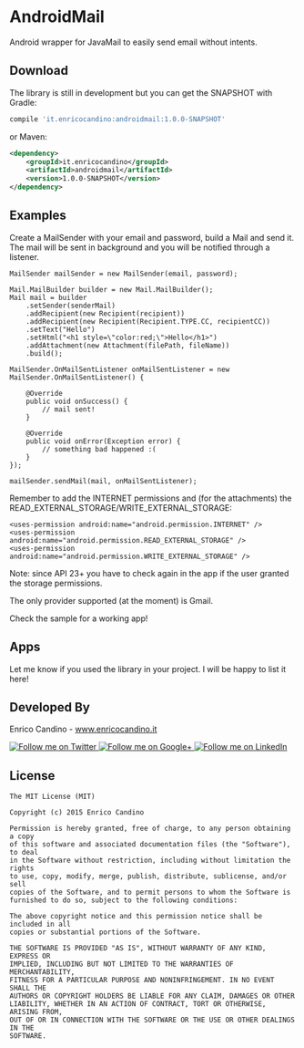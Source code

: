 # AndroidMail

Android wrapper for JavaMail to easily send email without intents.


Download
--------

The library is still in development but you can get the SNAPSHOT with Gradle:

```groovy
compile 'it.enricocandino:androidmail:1.0.0-SNAPSHOT'
```

or Maven:

```xml
<dependency>
    <groupId>it.enricocandino</groupId>
    <artifactId>androidmail</artifactId>
    <version>1.0.0-SNAPSHOT</version>
</dependency>
```

Examples
--------

Create a MailSender with your email and password, build a Mail and send it.
The mail will be sent in background and you will be notified through a listener.

```
MailSender mailSender = new MailSender(email, password);
 
Mail.MailBuilder builder = new Mail.MailBuilder();
Mail mail = builder
    .setSender(senderMail)
    .addRecipient(new Recipient(recipient))
    .addRecipient(new Recipient(Recipient.TYPE.CC, recipientCC))
    .setText("Hello")
    .setHtml("<h1 style=\"color:red;\">Hello</h1>")
    .addAttachment(new Attachment(filePath, fileName))
    .build();
    
MailSender.OnMailSentListener onMailSentListener = new MailSender.OnMailSentListener() {

    @Override
    public void onSuccess() {
        // mail sent!
    }

    @Override
    public void onError(Exception error) {
        // something bad happened :(
    }
});
 
mailSender.sendMail(mail, onMailSentListener);
```

Remember to add the INTERNET permissions and (for the attachments) the READ_EXTERNAL_STORAGE/WRITE_EXTERNAL_STORAGE:

```
<uses-permission android:name="android.permission.INTERNET" />
<uses-permission android:name="android.permission.READ_EXTERNAL_STORAGE" />
<uses-permission android:name="android.permission.WRITE_EXTERNAL_STORAGE" />
```

Note: since API 23+ you have to check again in the app if the user granted the storage permissions.

The only provider supported (at the moment) is Gmail.

Check the sample for a working app!

Apps
--------

Let me know if you used the library in your project.
I will be happy to list it here!

Developed By
--------

Enrico Candino - www.enricocandino.it

<a href="https://twitter.com/enrichmann">
  <img alt="Follow me on Twitter"
       src="http://icons.iconarchive.com/icons/danleech/simple/96/twitter-icon.png" />
</a>
<a href="https://plus.google.com/+EnricoCandino">
  <img alt="Follow me on Google+"
       src="http://icons.iconarchive.com/icons/danleech/simple/96/google-plus-icon.png" />
</a>
<a href="https://it.linkedin.com/in/enrico-candino-78995553">
  <img alt="Follow me on LinkedIn"
       src="http://icons.iconarchive.com/icons/danleech/simple/96/linkedin-icon.png" />
</a>


License
--------

    The MIT License (MIT)

    Copyright (c) 2015 Enrico Candino

    Permission is hereby granted, free of charge, to any person obtaining a copy
    of this software and associated documentation files (the "Software"), to deal
    in the Software without restriction, including without limitation the rights
    to use, copy, modify, merge, publish, distribute, sublicense, and/or sell
    copies of the Software, and to permit persons to whom the Software is
    furnished to do so, subject to the following conditions:

    The above copyright notice and this permission notice shall be included in all
    copies or substantial portions of the Software.

    THE SOFTWARE IS PROVIDED "AS IS", WITHOUT WARRANTY OF ANY KIND, EXPRESS OR
    IMPLIED, INCLUDING BUT NOT LIMITED TO THE WARRANTIES OF MERCHANTABILITY,
    FITNESS FOR A PARTICULAR PURPOSE AND NONINFRINGEMENT. IN NO EVENT SHALL THE
    AUTHORS OR COPYRIGHT HOLDERS BE LIABLE FOR ANY CLAIM, DAMAGES OR OTHER
    LIABILITY, WHETHER IN AN ACTION OF CONTRACT, TORT OR OTHERWISE, ARISING FROM,
    OUT OF OR IN CONNECTION WITH THE SOFTWARE OR THE USE OR OTHER DEALINGS IN THE
    SOFTWARE.

